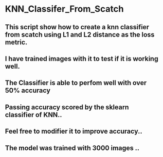 # KNN_Classifer_From_Scatch
## This script show how to create a knn classifier from scatch using L1 and L2 distance as the loss metric. 
## I have trained images with it to test if it is working well.
## The Classifier is able to perfom well with over 50% accuracy 
## Passing accuracy scored by the sklearn classifier of KNN..
## Feel free to modifier it to improve accuracy..

## The model was trained with 3000 images ..
